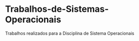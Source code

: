 # Trabalhos-de-Sistemas-Operacionais
Trabalhos realizados para a Disciplina de Sistema Operacionais
